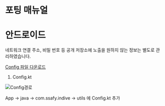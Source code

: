 # 포팅 매뉴얼

# 안드로이드

네트워크 연결 주소, 비밀 번호 등 공개 저장소에 노출을 원하지 않는 정보는 별도로 관리하였습니다.

[Config 파일 다운로드](https://drive.google.com/file/d/1Bj34iiw_x11tnBtbpdE3cFxJLiaNO_Py/view?usp=sharing)

1. Config.kt

![Config경로](./aseets/png/Config%EA%B2%BD%EB%A1%9C.png)

App -> java -> com.ssafy.indive -> utils 에 Config.kt 추가
